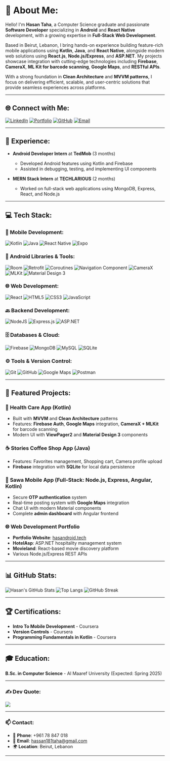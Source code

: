 # 💫 About Me:
Hello! I'm **Hasan Taha**, a Computer Science graduate and passionate **Software Developer** specializing in **Android** and **React Native** development, with a growing expertise in **Full-Stack Web Development**.

Based in Beirut, Lebanon, I bring hands-on experience building feature-rich mobile applications using **Kotlin**, **Java**, and **React Native**, alongside modern web solutions using **React.js**, **Node.js/Express**, and **ASP.NET**. My projects showcase integration with cutting-edge technologies including **Firebase**, **CameraX**, **ML Kit for barcode scanning**, **Google Maps**, and **RESTful APIs**.

With a strong foundation in **Clean Architecture** and **MVVM patterns**, I focus on delivering efficient, scalable, and user-centric solutions that provide seamless experiences across platforms.

---

## 🌐 Connect with Me:
[![LinkedIn](https://img.shields.io/badge/LinkedIn-%230077B5.svg?logo=linkedin&logoColor=white)](https://www.linkedin.com/in/hasantaha)
[![Portfolio](https://img.shields.io/badge/Portfolio-%23000000.svg?style=for-the-badge&logo=firefox&logoColor=#FF7139)](https://hasandroid.tech/)
[![GitHub](https://img.shields.io/badge/GitHub-%23121011.svg?style=for-the-badge&logo=github&logoColor=white)](https://github.com/HasanDroid18)
[![Email](https://img.shields.io/badge/Email-D14836?style=for-the-badge&logo=gmail&logoColor=white)](mailto:hassan181taha@gmail.com)

---

## 💼 Experience:
- **Android Developer Intern** at **TedMob** (3 months)
  - Developed Android features using Kotlin and Firebase
  - Assisted in debugging, testing, and implementing UI components
  
- **MERN Stack Intern** at **TECHLARIOUS** (2 months)
  - Worked on full-stack web applications using MongoDB, Express, React, and Node.js

---

## 💻 Tech Stack:

### 📱 Mobile Development:
![Kotlin](https://img.shields.io/badge/Kotlin-%237F52FF.svg?style=for-the-badge&logo=kotlin&logoColor=white)
![Java](https://img.shields.io/badge/Java-%23ED8B00.svg?style=for-the-badge&logo=openjdk&logoColor=white)
![React Native](https://img.shields.io/badge/React%20Native-20232a?style=for-the-badge&logo=react&logoColor=%2361DAFB)
![Expo](https://img.shields.io/badge/Expo-000020?style=for-the-badge&logo=expo&logoColor=white)

### 🔧 Android Libraries & Tools:
![Room](https://img.shields.io/badge/Room%20DB-3DDC84?style=for-the-badge&logo=android&logoColor=white)
![Retrofit](https://img.shields.io/badge/Retrofit-48B983?style=for-the-badge&logo=square&logoColor=white)
![Coroutines](https://img.shields.io/badge/Coroutines-7F52FF?style=for-the-badge&logo=kotlin&logoColor=white)
![Navigation Component](https://img.shields.io/badge/Navigation-3DDC84?style=for-the-badge&logo=android&logoColor=white)
![CameraX](https://img.shields.io/badge/CameraX-FF7043?style=for-the-badge&logo=android&logoColor=white)
![MLKit](https://img.shields.io/badge/ML%20Kit-4285F4?style=for-the-badge&logo=google&logoColor=white)
![Material Design 3](https://img.shields.io/badge/Material%20Design%203-757575?style=for-the-badge&logo=material-design&logoColor=white)

### 🌐 Web Development:
![React](https://img.shields.io/badge/React-20232A.svg?style=for-the-badge&logo=react&logoColor=61DAFB)
![HTML5](https://img.shields.io/badge/HTML5-E34F26.svg?style=for-the-badge&logo=html5&logoColor=white)
![CSS3](https://img.shields.io/badge/CSS3-1572B6.svg?style=for-the-badge&logo=css3&logoColor=white)
![JavaScript](https://img.shields.io/badge/JavaScript-F7DF1E.svg?style=for-the-badge&logo=javascript&logoColor=black)

### 🔙 Backend Development:
![NodeJS](https://img.shields.io/badge/Node.js-6DA55F.svg?style=for-the-badge&logo=node.js&logoColor=white)
![Express.js](https://img.shields.io/badge/Express.js-404d59.svg?style=for-the-badge&logo=express&logoColor=white)
![ASP.NET](https://img.shields.io/badge/ASP.NET-512BD4?style=for-the-badge&logo=dotnet&logoColor=white)

### 🗄️ Databases & Cloud:
![Firebase](https://img.shields.io/badge/Firebase-FFCA28?style=for-the-badge&logo=firebase&logoColor=black)
![MongoDB](https://img.shields.io/badge/MongoDB-47A248.svg?style=for-the-badge&logo=mongodb&logoColor=white)
![MySQL](https://img.shields.io/badge/MySQL-4479A1.svg?style=for-the-badge&logo=mysql&logoColor=white)
![SQLite](https://img.shields.io/badge/SQLite-07405E.svg?style=for-the-badge&logo=sqlite&logoColor=white)

### ⚙️ Tools & Version Control:
![Git](https://img.shields.io/badge/Git-F05033.svg?style=for-the-badge&logo=git&logoColor=white)
![GitHub](https://img.shields.io/badge/GitHub-181717.svg?style=for-the-badge&logo=github&logoColor=white)
![Google Maps](https://img.shields.io/badge/Google%20Maps-4285F4?style=for-the-badge&logo=google-maps&logoColor=white)
![Postman](https://img.shields.io/badge/Postman-FF6C37?style=for-the-badge&logo=postman&logoColor=white)

---

## 🚀 Featured Projects:

### 📱 **Health Care App** (Kotlin)
- Built with **MVVM** and **Clean Architecture** patterns
- Features: **Firebase Auth**, **Google Maps** integration, **CameraX + MLKit** for barcode scanning
- Modern UI with **ViewPager2** and **Material Design 3** components

### ☕ **Stories Coffee Shop App** (Java)
- Features: Favorites management, Shopping cart, Camera profile upload
- **Firebase** integration with **SQLite** for local data persistence

### 🌟 **Sawa Mobile App** (Full-Stack: Node.js, Express, Angular, Kotlin)
- Secure **OTP authentication** system
- Real-time posting system with **Google Maps** integration
- Chat UI with modern Material components
- Complete **admin dashboard** with Angular frontend

### 🌐 **Web Development Portfolio**
- **Portfolio Website**: [hasandroid.tech](https://hasandroid.tech)
- **HotelAsp**: ASP.NET hospitality management system
- **Movieland**: React-based movie discovery platform
- Various Node.js/Express REST APIs

---

## 📊 GitHub Stats:
![Hasan's GitHub Stats](https://github-readme-stats.vercel.app/api?username=HasanDroid18&show_icons=true&theme=radical&hide_border=true)
![Top Langs](https://github-readme-stats.vercel.app/api/top-langs/?username=HasanDroid18&layout=compact&theme=radical&hide_border=true)
![GitHub Streak](https://github-readme-streak-stats.herokuapp.com/?user=HasanDroid18&theme=radical&hide_border=true)

---

## 🏆 Certifications:
- **Intro To Mobile Development** - Coursera
- **Version Controls** - Coursera
- **Programming Fundamentals in Kotlin** - Coursera

---

## 🎓 Education:
**B.Sc. in Computer Science** - Al Maaref University (Expected: Spring 2025)

---

### ✍️ Dev Quote:
![](https://quotes-github-readme.vercel.app/api?type=horizontal&theme=radical)

---

### 📫 Contact:
- 📱 **Phone**: +961 78 847 018
- 📧 **Email**: hassan181taha@gmail.com
- 🌍 **Location**: Beirut, Lebanon

---

<!-- Proudly created by Hasan Taha - Building the mobile future, one app at a time! -->
